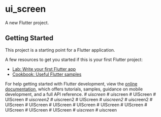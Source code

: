 # ui_screen

A new Flutter project.

## Getting Started

This project is a starting point for a Flutter application.

A few resources to get you started if this is your first Flutter project:

- [Lab: Write your first Flutter app](https://docs.flutter.dev/get-started/codelab)
- [Cookbook: Useful Flutter samples](https://docs.flutter.dev/cookbook)

For help getting started with Flutter development, view the
[online documentation](https://docs.flutter.dev/), which offers tutorials,
samples, guidance on mobile development, and a full API reference.
#   u i _ s c r e e n  
 #   u i _ s c r e e n  
 #   U I S c r e e n  
 #   U I S c r e e n  
 #   u i _ s c r e e n 2  
 #   u i _ s c r e e n 2  
 #   U I S c r e e n  
 #   u i _ s c r e e n 2  
 #   u i _ s c r e e n 2  
 #   U I S c r e e n  
 #   U I S c r e e n  
 #   U I S c r e e n  
 #   U I S c r e e n  
 #   U I S c r e e n  
 #   U I S c r e e n  
 #   U I S c r e e n  
 #   U I S c r e e n  
 #   U I S c r e e n  
 #   u i _ s c r e e n  
 #   u i _ s c r e e n  
 